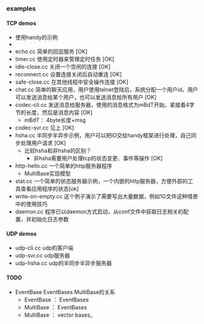 ### examples

#### TCP demos
- 使用handy的示例
- 
- echo.cc 简单的回显服务 [OK]
- timer.cc 使用定时器来管理定时任务 [OK]
- idle-close.cc 关闭一个空闲的连接 [OK]
- reconnect.cc 设置连接关闭后自动重连 [OK]
- safe-close.cc 在其他线程中安全操作连接 [OK]
- chat.cc 简单的聊天应用，用户使用telnet登陆后，系统分配一个用户id，用户可以发送消息给某个用户，也可以发送消息给所有用户 [OK]
- codec-cli.cc 发送消息给服务器，使用的消息格式为mBdT开始，紧接着4字节的长度，然后是消息内容 [OK]
    - mBdT： 4byte长度+msg
- codec-svr.cc 见上 [OK]
- hsha.cc 半同步半异步示例，用户可以把IO交给handy框架进行处理，自己同步处理用户请求 [OK]
    - 比较hsha和非hsha的区别？
        - 非hsha需要用户处理tcp的状态变更、事件等操作 [OK]
- http-hello.cc 一个简单的http服务器程序
    - MultiBase实现模型
- stat.cc 一个简单的状态服务器示例，一个内嵌的http服务器，方便外部的工具查看应用程序的状态[ok]
- write-on-empty.cc 这个例子演示了需要写出大量数据，例如1G文件这种情景中的使用技巧
- daemon.cc 程序已以daemon方式启动，从conf文件中获取日志相关的配置，并初始化日志参数

#### UDP demos
- udp-cli.cc udp的客户端
- udp-svr.cc udp服务器
- udp-hsha.cc udp的半同步半异步服务器


#### TODO
- EventBase EventBases MultiBase的关系
    - EventBase ： EventBases
    - MultiBase ： EventBases
    - MultiBase ： vector<EventBase> bases_

